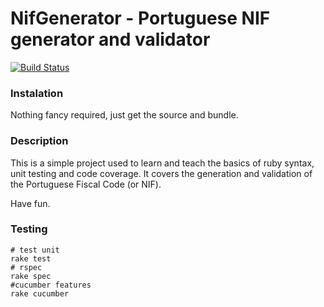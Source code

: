 # NifGenerator - Portuguese NIF generator and validator

[![Build Status](https://secure.travis-ci.org/pedrocarrico/NifGenerator.png)](http://travis-ci.org/pedrocarrico/NifGenerator)

### Instalation
Nothing fancy required, just get the source and bundle.

### Description

This is a simple project used to learn and teach the basics of ruby syntax, unit testing and code coverage.
It covers the generation and validation of the Portuguese Fiscal Code (or NIF).

Have fun.

### Testing
	# test unit
	rake test 
	# rspec
	rake spec
	#cucumber features
	rake cucumber
